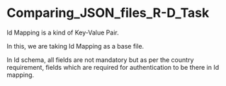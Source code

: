 # Comparing_JSON_files_R-D_Task
Id Mapping is a kind of Key-Value Pair. 

In this, we are taking Id Mapping as a base file. 

In Id schema, all fields are not mandatory but as per the country requirement, fields which are required for authentication to be there in Id mapping. 
